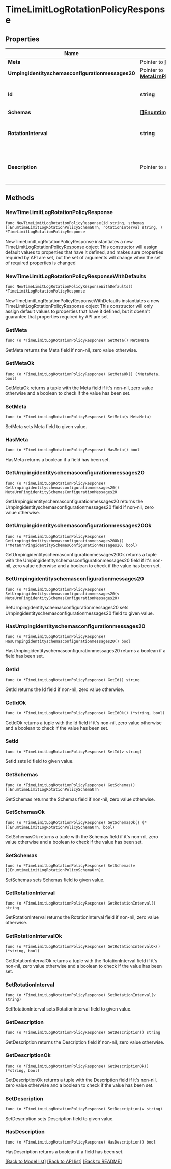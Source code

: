 # TimeLimitLogRotationPolicyResponse

## Properties

Name | Type | Description | Notes
------------ | ------------- | ------------- | -------------
**Meta** | Pointer to [**MetaMeta**](MetaMeta.md) |  | [optional] 
**Urnpingidentityschemasconfigurationmessages20** | Pointer to [**MetaUrnPingidentitySchemasConfigurationMessages20**](MetaUrnPingidentitySchemasConfigurationMessages20.md) |  | [optional] 
**Id** | **string** | Name of the Log Rotation Policy | 
**Schemas** | [**[]EnumtimeLimitLogRotationPolicySchemaUrn**](EnumtimeLimitLogRotationPolicySchemaUrn.md) |  | 
**RotationInterval** | **string** | Specifies the time interval between rotations. | 
**Description** | Pointer to **string** | A description for this Log Rotation Policy | [optional] 

## Methods

### NewTimeLimitLogRotationPolicyResponse

`func NewTimeLimitLogRotationPolicyResponse(id string, schemas []EnumtimeLimitLogRotationPolicySchemaUrn, rotationInterval string, ) *TimeLimitLogRotationPolicyResponse`

NewTimeLimitLogRotationPolicyResponse instantiates a new TimeLimitLogRotationPolicyResponse object
This constructor will assign default values to properties that have it defined,
and makes sure properties required by API are set, but the set of arguments
will change when the set of required properties is changed

### NewTimeLimitLogRotationPolicyResponseWithDefaults

`func NewTimeLimitLogRotationPolicyResponseWithDefaults() *TimeLimitLogRotationPolicyResponse`

NewTimeLimitLogRotationPolicyResponseWithDefaults instantiates a new TimeLimitLogRotationPolicyResponse object
This constructor will only assign default values to properties that have it defined,
but it doesn't guarantee that properties required by API are set

### GetMeta

`func (o *TimeLimitLogRotationPolicyResponse) GetMeta() MetaMeta`

GetMeta returns the Meta field if non-nil, zero value otherwise.

### GetMetaOk

`func (o *TimeLimitLogRotationPolicyResponse) GetMetaOk() (*MetaMeta, bool)`

GetMetaOk returns a tuple with the Meta field if it's non-nil, zero value otherwise
and a boolean to check if the value has been set.

### SetMeta

`func (o *TimeLimitLogRotationPolicyResponse) SetMeta(v MetaMeta)`

SetMeta sets Meta field to given value.

### HasMeta

`func (o *TimeLimitLogRotationPolicyResponse) HasMeta() bool`

HasMeta returns a boolean if a field has been set.

### GetUrnpingidentityschemasconfigurationmessages20

`func (o *TimeLimitLogRotationPolicyResponse) GetUrnpingidentityschemasconfigurationmessages20() MetaUrnPingidentitySchemasConfigurationMessages20`

GetUrnpingidentityschemasconfigurationmessages20 returns the Urnpingidentityschemasconfigurationmessages20 field if non-nil, zero value otherwise.

### GetUrnpingidentityschemasconfigurationmessages20Ok

`func (o *TimeLimitLogRotationPolicyResponse) GetUrnpingidentityschemasconfigurationmessages20Ok() (*MetaUrnPingidentitySchemasConfigurationMessages20, bool)`

GetUrnpingidentityschemasconfigurationmessages20Ok returns a tuple with the Urnpingidentityschemasconfigurationmessages20 field if it's non-nil, zero value otherwise
and a boolean to check if the value has been set.

### SetUrnpingidentityschemasconfigurationmessages20

`func (o *TimeLimitLogRotationPolicyResponse) SetUrnpingidentityschemasconfigurationmessages20(v MetaUrnPingidentitySchemasConfigurationMessages20)`

SetUrnpingidentityschemasconfigurationmessages20 sets Urnpingidentityschemasconfigurationmessages20 field to given value.

### HasUrnpingidentityschemasconfigurationmessages20

`func (o *TimeLimitLogRotationPolicyResponse) HasUrnpingidentityschemasconfigurationmessages20() bool`

HasUrnpingidentityschemasconfigurationmessages20 returns a boolean if a field has been set.

### GetId

`func (o *TimeLimitLogRotationPolicyResponse) GetId() string`

GetId returns the Id field if non-nil, zero value otherwise.

### GetIdOk

`func (o *TimeLimitLogRotationPolicyResponse) GetIdOk() (*string, bool)`

GetIdOk returns a tuple with the Id field if it's non-nil, zero value otherwise
and a boolean to check if the value has been set.

### SetId

`func (o *TimeLimitLogRotationPolicyResponse) SetId(v string)`

SetId sets Id field to given value.


### GetSchemas

`func (o *TimeLimitLogRotationPolicyResponse) GetSchemas() []EnumtimeLimitLogRotationPolicySchemaUrn`

GetSchemas returns the Schemas field if non-nil, zero value otherwise.

### GetSchemasOk

`func (o *TimeLimitLogRotationPolicyResponse) GetSchemasOk() (*[]EnumtimeLimitLogRotationPolicySchemaUrn, bool)`

GetSchemasOk returns a tuple with the Schemas field if it's non-nil, zero value otherwise
and a boolean to check if the value has been set.

### SetSchemas

`func (o *TimeLimitLogRotationPolicyResponse) SetSchemas(v []EnumtimeLimitLogRotationPolicySchemaUrn)`

SetSchemas sets Schemas field to given value.


### GetRotationInterval

`func (o *TimeLimitLogRotationPolicyResponse) GetRotationInterval() string`

GetRotationInterval returns the RotationInterval field if non-nil, zero value otherwise.

### GetRotationIntervalOk

`func (o *TimeLimitLogRotationPolicyResponse) GetRotationIntervalOk() (*string, bool)`

GetRotationIntervalOk returns a tuple with the RotationInterval field if it's non-nil, zero value otherwise
and a boolean to check if the value has been set.

### SetRotationInterval

`func (o *TimeLimitLogRotationPolicyResponse) SetRotationInterval(v string)`

SetRotationInterval sets RotationInterval field to given value.


### GetDescription

`func (o *TimeLimitLogRotationPolicyResponse) GetDescription() string`

GetDescription returns the Description field if non-nil, zero value otherwise.

### GetDescriptionOk

`func (o *TimeLimitLogRotationPolicyResponse) GetDescriptionOk() (*string, bool)`

GetDescriptionOk returns a tuple with the Description field if it's non-nil, zero value otherwise
and a boolean to check if the value has been set.

### SetDescription

`func (o *TimeLimitLogRotationPolicyResponse) SetDescription(v string)`

SetDescription sets Description field to given value.

### HasDescription

`func (o *TimeLimitLogRotationPolicyResponse) HasDescription() bool`

HasDescription returns a boolean if a field has been set.


[[Back to Model list]](../README.md#documentation-for-models) [[Back to API list]](../README.md#documentation-for-api-endpoints) [[Back to README]](../README.md)


